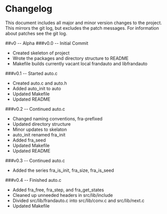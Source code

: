 # Changelog
This document includes all major and minor version changes to the project.  This mirrors the git log, but excludes the patch messages.  For information about patches see the git log.

##v0 -- Alpha
###v0.0 -- Initial Commit
* Created skeleton of project
* Wrote the packages and directory structure to README
* Makefile builds currently vacant local frandauto and libfrandauto

###v0.1 -- Started auto.c
* Created auto.c and auto.h
* Added auto\_init to auto
* Updated Makefile
* Updated README

###v0.2 -- Continued auto.c
* Changed naming conventions, fra-prefixed  
* Updated directory structure
* Minor updates to skelaton
* auto\_init renamed fra\_init
* Added fra\_seed
* Updated Makefile
* Updated README

###v0.3 -- Continued auto.c
* Added the series fra\_is\_init, fra\_size, fra\_is\_seed

###v0.4 -- Finished auto.c
* Added fra\_free, fra\_step, and fra\_get\_states
* Cleaned up unneeded headers in src/lib/include
* Divided src/lib/frandauto.c into src/lib/conv.c and src/lib/next.c
* Updated Makefile

<!-- vim : set ts=2 sw=2 et syn=markdown : -->

